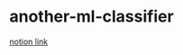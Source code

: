 # another-ml-classifier



[notion link](https://www.notion.so/Machine-learning-2-33e53551643945148d96f190e8ef4c34)
